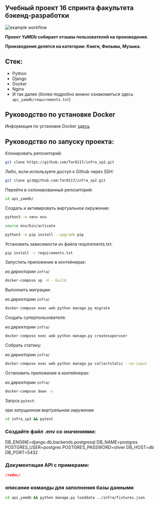 ## Учебный проект 16 спринта факультета бэкенд-разработки

![example workflow](https://github.com/Shchegolyaev/yamdb_final/actions/workflows/yamdb_workflow.yml/badge.svg)

**Проект YaMDb собирает отзывы пользователей на произведения.**

**Произведения делятся на категории: Книги, Фильмы, Музыка.**

## Стек:
- Python
- Django
- Docker
- Nginx
- И так далее (более подробно можно ознакомиться здесь `api_yamdb/requirements.txt`)


## Руководство по установке Docker
Информация по установке Docker  [здесь](https://docs.docker.com/engine/install/)

## Руководство по запуску проекта:

Клонировать репозиторий:

```bash
git clone https://github.com/Tar8117/infra_sp2.git
```
Либо, если используете доступ к Github через SSH:
```bash
git clone git@github.com:Tar8117/infra_sp2.git
```
Перейти в склонированный репозиторий:
```bash
cd api_yamdb/
```

Cоздать и активировать виртуальное окружение:

```bash
python3 -m venv env
```

```bash
source env/bin/activate
```

```bash
python3 -m pip install --upgrade pip
```

Установить зависимости из файла requirements.txt:

```bash
pip install -r requirements.txt
```

Запустить приложение в контейнерах:

*из директории `infra/`*
```bash
docker-compose up -d --build
```

Выполнить миграции:

*из директории `infra/`*
```bash
docker-compose exec web python manage.py migrate
```

Создать суперпользователя:

*из директории `infra/`*
```bash
docker-compose exec web python manage.py createsuperuser
```

Собрать статику:

*из директории `infra/`*
```bash
docker-compose exec web python manage.py collectstatic --no-input
```

Остановить приложение в контейнерах:

*из директории `infra/`*
```bash
docker-compose down -v
```
Запуск `pytest`:

*при запущенном виртуальном окружении*
```bash
cd infra_sp2 && pytest
```
### Создайте файл .env со значениями:
DB_ENGINE=django.db.backends.postgresql
DB_NAME=postgres
POSTGRES_USER=postgres
POSTGRES_PASSWORD=oliver
DB_HOST=db
DB_PORT=5432

### Документация API с примерами:

```json
/redoc/
```

### описание команды для заполнения базы данными
```bash
cd api_yamdb && python manage.py loaddata ../infra/fixtures.json
```
